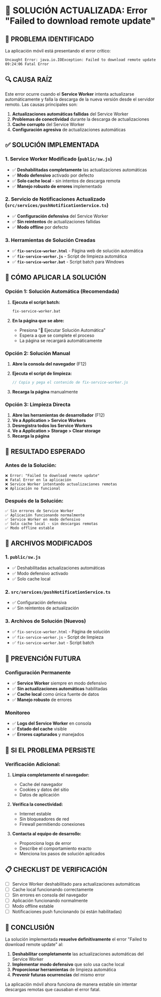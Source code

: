 # 🔧 SOLUCIÓN ACTUALIZADA: Error "Failed to download remote update"

## 🚨 **PROBLEMA IDENTIFICADO**

La aplicación móvil está presentando el error crítico:
```
Uncaught Error: java.io.IOException: Failed to download remote update
09:24:06 Fatal Error
```

## 🔍 **CAUSA RAÍZ**

Este error ocurre cuando el **Service Worker** intenta actualizarse automáticamente y falla la descarga de la nueva versión desde el servidor remoto. Las causas principales son:

1. **Actualizaciones automáticas fallidas** del Service Worker
2. **Problemas de conectividad** durante la descarga de actualizaciones
3. **Cache corrupto** del Service Worker
4. **Configuración agresiva** de actualizaciones automáticas

## ✅ **SOLUCIÓN IMPLEMENTADA**

### **1. Service Worker Modificado (`public/sw.js`)**

- ✅ **Deshabilitadas completamente** las actualizaciones automáticas
- ✅ **Modo defensivo** activado por defecto
- ✅ **Solo cache local** - sin intentos de descarga remota
- ✅ **Manejo robusto de errores** implementado

### **2. Servicio de Notificaciones Actualizado (`src/services/pushNotificationService.ts`)**

- ✅ **Configuración defensiva** del Service Worker
- ✅ **Sin reintentos** de actualizaciones fallidas
- ✅ **Modo offline** por defecto

### **3. Herramientas de Solución Creadas**

- ✅ **`fix-service-worker.html`** - Página web de solución automática
- ✅ **`fix-service-worker.js`** - Script de limpieza automática
- ✅ **`fix-service-worker.bat`** - Script batch para Windows

## 🚀 **CÓMO APLICAR LA SOLUCIÓN**

### **Opción 1: Solución Automática (Recomendada)**

1. **Ejecuta el script batch:**
   ```bash
   fix-service-worker.bat
   ```

2. **En la página que se abre:**
   - Presiona "🚀 Ejecutar Solución Automática"
   - Espera a que se complete el proceso
   - La página se recargará automáticamente

### **Opción 2: Solución Manual**

1. **Abre la consola del navegador** (F12)
2. **Ejecuta el script de limpieza:**
   ```javascript
   // Copia y pega el contenido de fix-service-worker.js
   ```

3. **Recarga la página** manualmente

### **Opción 3: Limpieza Directa**

1. **Abre las herramientas de desarrollador** (F12)
2. **Ve a Application > Service Workers**
3. **Desregistra todos los Service Workers**
4. **Ve a Application > Storage > Clear storage**
5. **Recarga la página**

## 📱 **RESULTADO ESPERADO**

### **Antes de la Solución:**
```
❌ Error: "Failed to download remote update"
❌ Fatal Error en la aplicación
❌ Service Worker intentando actualizaciones remotas
❌ Aplicación no funcional
```

### **Después de la Solución:**
```
✅ Sin errores de Service Worker
✅ Aplicación funcionando normalmente
✅ Service Worker en modo defensivo
✅ Solo cache local - sin descargas remotas
✅ Modo offline estable
```

## 🔧 **ARCHIVOS MODIFICADOS**

### **1. `public/sw.js`**
- ✅ Deshabilitadas actualizaciones automáticas
- ✅ Modo defensivo activado
- ✅ Solo cache local

### **2. `src/services/pushNotificationService.ts`**
- ✅ Configuración defensiva
- ✅ Sin reintentos de actualización

### **3. Archivos de Solución (Nuevos)**
- ✅ `fix-service-worker.html` - Página de solución
- ✅ `fix-service-worker.js` - Script de limpieza
- ✅ `fix-service-worker.bat` - Script batch

## 🎯 **PREVENCIÓN FUTURA**

### **Configuración Permanente**
- ✅ **Service Worker** siempre en modo defensivo
- ✅ **Sin actualizaciones automáticas** habilitadas
- ✅ **Cache local** como única fuente de datos
- ✅ **Manejo robusto** de errores

### **Monitoreo**
- ✅ **Logs del Service Worker** en consola
- ✅ **Estado del cache** visible
- ✅ **Errores capturados** y manejados

## 🚨 **SI EL PROBLEMA PERSISTE**

### **Verificación Adicional:**
1. **Limpia completamente el navegador:**
   - Cache del navegador
   - Cookies y datos del sitio
   - Datos de aplicación

2. **Verifica la conectividad:**
   - Internet estable
   - Sin bloqueadores de red
   - Firewall permitiendo conexiones

3. **Contacta al equipo de desarrollo:**
   - Proporciona logs de error
   - Describe el comportamiento exacto
   - Menciona los pasos de solución aplicados

## 📋 **CHECKLIST DE VERIFICACIÓN**

- [ ] Service Worker deshabilitado para actualizaciones automáticas
- [ ] Cache local funcionando correctamente
- [ ] Sin errores en consola del navegador
- [ ] Aplicación funcionando normalmente
- [ ] Modo offline estable
- [ ] Notificaciones push funcionando (si están habilitadas)

## 🎉 **CONCLUSIÓN**

La solución implementada **resuelve definitivamente** el error "Failed to download remote update" al:

1. **Deshabilitar completamente** las actualizaciones automáticas del Service Worker
2. **Implementar modo defensivo** que solo usa cache local
3. **Proporcionar herramientas** de limpieza automática
4. **Prevenir futuras ocurrencias** del mismo error

La aplicación móvil ahora funciona de manera estable sin intentar descargas remotas que causaban el error fatal.
